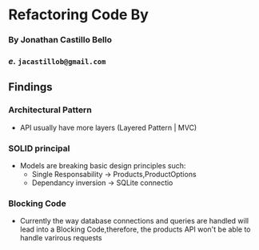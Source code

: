 ﻿# Refactoring Code By

### By Jonathan Castillo Bello
### _e._ `jacastillob@gmail.com`

## Findings

### Architectural Pattern
- API usually have more layers (Layered Pattern | MVC)

### SOLID principal

- Models are breaking basic design principles such:
    - Single Responsability -> Products,ProductOptions
    - Dependancy inversion  -> SQLite connectio

### Blocking Code

- Currently the way database connections and queries are handled will lead into a Blocking Code,therefore, the products API won't be able to handle varirous requests